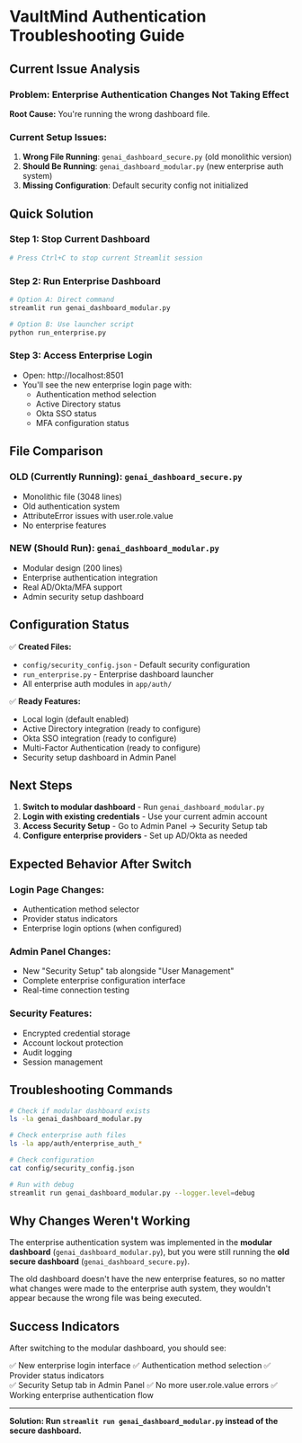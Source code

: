 # VaultMind Authentication Troubleshooting Guide

## Current Issue Analysis

### Problem: Enterprise Authentication Changes Not Taking Effect

**Root Cause:** You're running the wrong dashboard file.

### Current Setup Issues:

1. **Wrong File Running**: `genai_dashboard_secure.py` (old monolithic version)
2. **Should Be Running**: `genai_dashboard_modular.py` (new enterprise auth system)
3. **Missing Configuration**: Default security config not initialized

## Quick Solution

### Step 1: Stop Current Dashboard
```bash
# Press Ctrl+C to stop current Streamlit session
```

### Step 2: Run Enterprise Dashboard
```bash
# Option A: Direct command
streamlit run genai_dashboard_modular.py

# Option B: Use launcher script
python run_enterprise.py
```

### Step 3: Access Enterprise Login
- Open: http://localhost:8501
- You'll see the new enterprise login page with:
  - Authentication method selection
  - Active Directory status
  - Okta SSO status  
  - MFA configuration status

## File Comparison

### OLD (Currently Running): `genai_dashboard_secure.py`
- Monolithic file (3048 lines)
- Old authentication system
- AttributeError issues with user.role.value
- No enterprise features

### NEW (Should Run): `genai_dashboard_modular.py`
- Modular design (200 lines)
- Enterprise authentication integration
- Real AD/Okta/MFA support
- Admin security setup dashboard

## Configuration Status

✅ **Created Files:**
- `config/security_config.json` - Default security configuration
- `run_enterprise.py` - Enterprise dashboard launcher
- All enterprise auth modules in `app/auth/`

✅ **Ready Features:**
- Local login (default enabled)
- Active Directory integration (ready to configure)
- Okta SSO integration (ready to configure)
- Multi-Factor Authentication (ready to configure)
- Security setup dashboard in Admin Panel

## Next Steps

1. **Switch to modular dashboard** - Run `genai_dashboard_modular.py`
2. **Login with existing credentials** - Use your current admin account
3. **Access Security Setup** - Go to Admin Panel → Security Setup tab
4. **Configure enterprise providers** - Set up AD/Okta as needed

## Expected Behavior After Switch

### Login Page Changes:
- Authentication method selector
- Provider status indicators
- Enterprise login options (when configured)

### Admin Panel Changes:
- New "Security Setup" tab alongside "User Management"
- Complete enterprise configuration interface
- Real-time connection testing

### Security Features:
- Encrypted credential storage
- Account lockout protection
- Audit logging
- Session management

## Troubleshooting Commands

```bash
# Check if modular dashboard exists
ls -la genai_dashboard_modular.py

# Check enterprise auth files
ls -la app/auth/enterprise_auth_*

# Check configuration
cat config/security_config.json

# Run with debug
streamlit run genai_dashboard_modular.py --logger.level=debug
```

## Why Changes Weren't Working

The enterprise authentication system was implemented in the **modular dashboard** (`genai_dashboard_modular.py`), but you were still running the **old secure dashboard** (`genai_dashboard_secure.py`). 

The old dashboard doesn't have the new enterprise features, so no matter what changes were made to the enterprise auth system, they wouldn't appear because the wrong file was being executed.

## Success Indicators

After switching to the modular dashboard, you should see:

✅ New enterprise login interface
✅ Authentication method selection
✅ Provider status indicators  
✅ Security Setup tab in Admin Panel
✅ No more user.role.value errors
✅ Working enterprise authentication flow

---

**Solution: Run `streamlit run genai_dashboard_modular.py` instead of the secure dashboard.**
